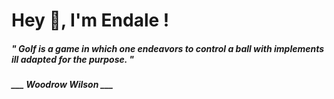 <h1 title="head"> Hey 👋, I'm Endale !</h1>

**<h5><i>" Golf is a game in which one endeavors to control a ball with implements ill adapted for the purpose. "</i></h5>**

*<b>___ Woodrow Wilson ___</b>*

